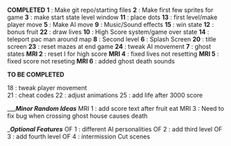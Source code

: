 __________COMPLETED__________
**1** : Make git repo/starting files
**2** : Make first few sprites for game
**3** : make start state level window
**11** : place dots
**13** : first level/make player move
**5** : Make AI move
**9** : Music/Sound effects
**15** : win state
**12** : bonus fruit
**22** : draw lives
**10** : High Score system/game over state
**14** : teleport pac man around map
**8** : Second level
**6** : Splash Screen
**20** : title screen
**23** : reset mazes at end game
**24** : tweak AI movement
**7** : ghost states
**MRI 2** : reset I for high score
**MRI 4** : fixed lives not resetting
**MRI 5** : fixed score not reseting
**MRI 6** : added ghost death sounds

__________TO BE COMPLETED__________





18 : tweak player movement  
21 : cheat codes
22 : adjust animations
25 : add life after 3000 score




__________Minor Random Ideas_______
MRI 1 : add score text after fruit eat
MRI 3 : Need to fix bug when crossing ghost house causes death


__________Optional Features_________
OF 1 : different AI personalities
OF 2 : add third level
OF 3 : add fourth level
OF 4 : intermission Cut scenes

